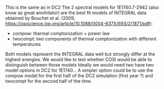 This is the same as in DC2
The 2 spectral models for 1E1740.7-2942 (also know as great annihilator) are the best fit models
 of INTEGRAL data obtained by Bouchet et al. (2009, https://iopscience.iop.org/article/10.1088/0004-637X/693/2/1871/pdf):
 - compow: thermal comptonization + power law
 - twocompt: two components of thermal comptonization with different temperatures
 
 Both models represent the INTEGRAL data well but strongly differ at the highest energies. 
 We would like to test whether COSI would be able to distinguish between those models 
 Ideally we would need two have two model options in DC2 for 1E1740...
 A simpler option could be to use the compow model for the first half of the DC2 simulation
(first year ?)  and twocompt for the second half of the time.
 
 
